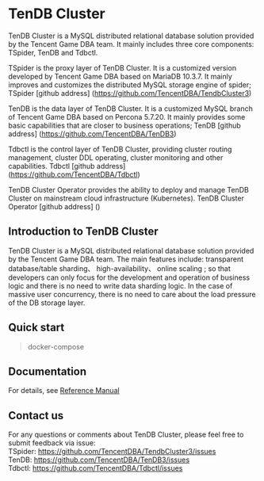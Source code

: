 # TenDB Cluster
TenDB Cluster is a MySQL distributed relational database solution provided by the Tencent Game DBA team. It mainly includes three core components: TSpider, TenDB and Tdbctl.   

TSpider is the proxy layer of TenDB Cluster. It is a customized version developed by Tencent Game DBA based on MariaDB 10.3.7. It mainly improves and customizes the distributed MySQL storage engine of spider; TSpider [github address] (https://github.com/TencentDBA/TendbCluster3)

TenDB is the data layer of TenDB Cluster. It is a customized MySQL branch of Tencent Game DBA based on Percona 5.7.20. It mainly provides some basic capabilities that are closer to business operations; TenDB [github address] (https://github.com/TencentDBA/TenDB3)

Tdbctl is the control layer of TenDB Cluster, providing cluster routing management, cluster DDL operating, cluster monitoring and other capabilities. Tdbctl [github address] (https://github.com/TencentDBA/Tdbctl)

TenDB Cluster Operator provides the ability to deploy and manage TenDB Cluster on mainstream cloud infrastructure (Kubernetes). TenDB Cluster Operator [github address] ()


## Introduction to TenDB Cluster
TenDB Cluster is a MySQL distributed relational database solution provided by the Tencent Game DBA team. The main features include: transparent database/table sharding、 high-availability、  online scaling ; so that developers can only focus for the development and operation of business logic and there is no need to write data sharding logic. In the case of massive user concurrency, there is no need to care about the load pressure of the DB storage layer.

## Quick start
> docker-compose

## Documentation
For details, see [Reference Manual](SUMMARY-en.md)


## Contact us
For any questions or comments about TenDB Cluster, please feel free to submit feedback via issue:     
TSpider:  https://github.com/TencentDBA/TendbCluster3/issues   
TenDB:    https://github.com/TencentDBA/TenDB3/issues   
Tdbctl:   https://github.com/TencentDBA/Tdbctl/issues 